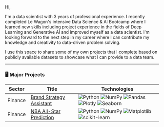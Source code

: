 Hi,

I'm a data scientist with 3 years of professional experience. I recently completed Le Wagon's intensive Data Science & AI Bootcamp where I learned new skills including project experience in the fields of Deep Learning and Generative AI and improved myself as a data scientist. I'm looking forward to the next step in my career where I can contribute my knowledge and creativity to data-driven problem solving.

I use this space to share some of my own projects that I complete based on publicly available datasets to showcase what I can provide to a data team.

---

### 🖥️ Major Projects
<!-- table -->
<!-- https://github.com/simple-icons/simple-icons/blob/develop/slugs.md -->
| Sector  | Title                                    | Technologies                           |
|---------|------------------------------------------|----------------------------------------|
| Finance | [Brand Strategy Assistant](https://github.com/ibraeksi/Finance/tree/main/brand_strategy_assistant) | ![Python](https://img.shields.io/badge/-Python-black?style=flat-square&logo=python) ![NumPy](https://img.shields.io/badge/-NumPy-black?style=flat-square&logo=numpy) ![Pandas](https://img.shields.io/badge/-Pandas-black?style=flat-square&logo=pandas) ![Plotly](https://img.shields.io/badge/-Plotly-black?style=flat-square&logo=plotly) ![Seaborn](https://img.shields.io/badge/-Seaborn-black?style=flat-square&logo=seaborn) |![TensorFlow](https://img.shields.io/badge/-TensorFlow-black?style=flat-square&logo=tensorflow) |![Streamlit](https://img.shields.io/badge/-Streamlit-black?style=flat-square&logo=streamlit) |![OpenAI](https://img.shields.io/badge/-OpenAI-black?style=flat-square&logo=openai) |![FastAPI](https://img.shields.io/badge/-FastAPI-black?style=flat-square&logo=fastapi)
| Finance | [NBA All-Star Prediction](https://github.com/ibraeksi/Sports/tree/main/allstar-prediction) | ![Python](https://img.shields.io/badge/-Python-black?style=flat-square&logo=python) ![NumPy](https://img.shields.io/badge/-NumPy-black?style=flat-square&logo=numpy) ![Matplotlib](https://img.shields.io/badge/-Matplotlib-black?style=flat-square&logo=matplotlib) ![scikit-learn](https://img.shields.io/badge/-scikit%20learn-black?style=flat-square&logo=scikitlearn) |
